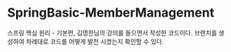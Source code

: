 # SpringBasic-MemberManagement

 스프링 핵심 원리 - 기본편, 김영한님의 강의를 들으면서 작성한 코드이다. 
 브랜치를 생성하여 차례대로 코드를 어떻게 발전 시켰는지 확인할 수 있다.
 

